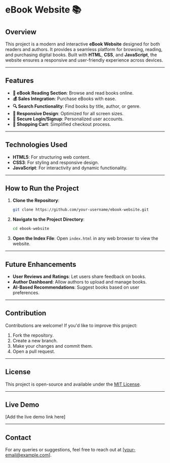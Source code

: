 # eBook Website 📚

## Overview
This project is a modern and interactive **eBook Website** designed for both readers and authors. It provides a seamless platform for browsing, reading, and purchasing digital books. Built with **HTML**, **CSS**, and **JavaScript**, the website ensures a responsive and user-friendly experience across devices.

---

## Features
- **📖 eBook Reading Section**: Browse and read books online.
- **💰 Sales Integration**: Purchase eBooks with ease.
- **🔍 Search Functionality**: Find books by title, author, or genre.
- **🎨 Responsive Design**: Optimized for all screen sizes.
- **🔐 Secure Login/Signup**: Personalized user accounts.
- **🛒 Shopping Cart**: Simplified checkout process.

---

## Technologies Used
- **HTML5**: For structuring web content.
- **CSS3**: For styling and responsive design.
- **JavaScript**: For interactivity and dynamic functionality.

---

## How to Run the Project
1. **Clone the Repository**:
   ```bash
   git clone https://github.com/your-username/ebook-website.git
   ```
2. **Navigate to the Project Directory**:
   ```bash
   cd ebook-website
   ```
3. **Open the Index File**:
   Open `index.html` in any web browser to view the website.

---

## Future Enhancements
- **User Reviews and Ratings**: Let users share feedback on books.
- **Author Dashboard**: Allow authors to upload and manage books.
- **AI-Based Recommendations**: Suggest books based on user preferences.

---

## Contribution
Contributions are welcome! If you'd like to improve this project:
1. Fork the repository.
2. Create a new branch.
3. Make your changes and commit them.
4. Open a pull request.

---

## License
This project is open-source and available under the [MIT License](LICENSE).

---

## Live Demo
[Add the live demo link here]

---

## Contact
For any queries or suggestions, feel free to reach out at [your-email@example.com].
